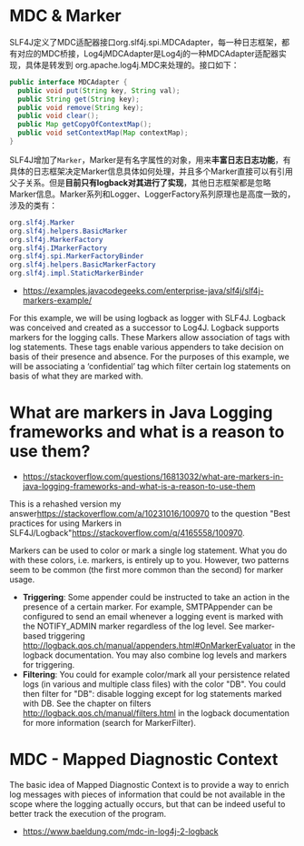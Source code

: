 # MDC & Marker

SLF4J定义了MDC适配器接口org.slf4j.spi.MDCAdapter，每一种日志框架，都有对应的MDC桥接，Log4jMDCAdapter是Log4j的一种MDCAdapter适配器实现，具体是转发到 org.apache.log4j.MDC来处理的。接口如下：

```java
public interface MDCAdapter {
  public void put(String key, String val);
  public String get(String key);
  public void remove(String key);
  public void clear();
  public Map getCopyOfContextMap();
  public void setContextMap(Map contextMap);
}
```

SLF4J增加了`Marker`，Marker是有名字属性的对象，用来**丰富日志日志功能**，有具体的日志框架决定Marker信息具体如何处理，并且多个Marker直接可以有引用父子关系。但是**目前只有logback对其进行了实现**，其他日志框架都是忽略Marker信息。Marker系列和Logger、LoggerFactory系列原理也是高度一致的，涉及的类有：

```java
org.slf4j.Marker
org.slf4j.helpers.BasicMarker
org.slf4j.MarkerFactory
org.slf4j.IMarkerFactory
org.slf4j.spi.MarkerFactoryBinder
org.slf4j.helpers.BasicMarkerFactory
org.slf4j.impl.StaticMarkerBinder
```

- <https://examples.javacodegeeks.com/enterprise-java/slf4j/slf4j-markers-example/>

For this example, we will be using logback as logger with SLF4J. Logback was conceived and created as a successor to Log4J. Logback supports markers for the logging calls. These Markers allow association of tags with log statements. These tags enable various appenders to take decision on basis of their presence and absence. For the purposes of this example, we will be associating a ‘confidential’ tag which filter certain log statements on basis of what they are marked with.

# What are markers in Java Logging frameworks and what is a reason to use them?

- <https://stackoverflow.com/questions/16813032/what-are-markers-in-java-logging-frameworks-and-what-is-a-reason-to-use-them>

This is a rehashed version my answer<https://stackoverflow.com/a/10231016/100970> to the question "Best practices for using Markers in SLF4J/Logback"<https://stackoverflow.com/q/4165558/100970>.

Markers can be used to color or mark a single log statement. What you do with these colors, i.e. markers, is entirely up to you. However, two patterns seem to be common (the first more common than the second) for marker usage.

- **Triggering**: Some appender could be instructed to take an action in the presence of a certain marker. For example, SMTPAppender can be configured to send an email whenever a logging event is marked with the NOTIFY_ADMIN marker regardless of the log level. See marker-based triggering <http://logback.qos.ch/manual/appenders.html#OnMarkerEvaluator> in the logback documentation. You may also combine log levels and markers for triggering.
- **Filtering**: You could for example color/mark all your persistence related logs (in various and multiple class files) with the color "DB". You could then filter for "DB": disable logging except for log statements marked with DB. See the chapter on filters <http://logback.qos.ch/manual/filters.html> in the logback documentation for more information (search for MarkerFilter).

# MDC - Mapped Diagnostic Context

The basic idea of Mapped Diagnostic Context is to provide a way to enrich log messages with pieces of information that could be not available in the scope where the logging actually occurs, but that can be indeed useful to better track the execution of the program.
- <https://www.baeldung.com/mdc-in-log4j-2-logback>
